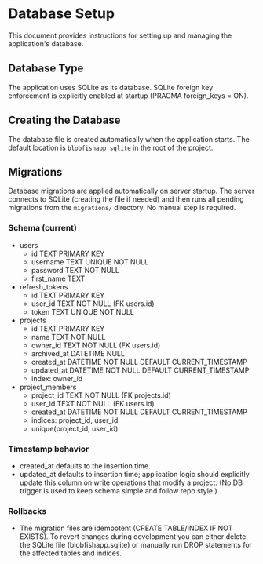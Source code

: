# Database Setup

This document provides instructions for setting up and managing the application's database.

## Database Type

The application uses SQLite as its database. SQLite foreign key enforcement is explicitly enabled at startup (PRAGMA foreign_keys = ON).

## Creating the Database

The database file is created automatically when the application starts. The default location is `blobfishapp.sqlite` in the root of the project.

## Migrations

Database migrations are applied automatically on server startup. The server connects to SQLite (creating the file if needed) and then runs all pending migrations from the `migrations/` directory. No manual step is required.

### Schema (current)
- users
  - id TEXT PRIMARY KEY
  - username TEXT UNIQUE NOT NULL
  - password TEXT NOT NULL
  - first_name TEXT
- refresh_tokens
  - id TEXT PRIMARY KEY
  - user_id TEXT NOT NULL (FK users.id)
  - token TEXT UNIQUE NOT NULL
- projects
  - id TEXT PRIMARY KEY
  - name TEXT NOT NULL
  - owner_id TEXT NOT NULL (FK users.id)
  - archived_at DATETIME NULL
  - created_at DATETIME NOT NULL DEFAULT CURRENT_TIMESTAMP
  - updated_at DATETIME NOT NULL DEFAULT CURRENT_TIMESTAMP
  - index: owner_id
- project_members
  - project_id TEXT NOT NULL (FK projects.id)
  - user_id TEXT NOT NULL (FK users.id)
  - created_at DATETIME NOT NULL DEFAULT CURRENT_TIMESTAMP
  - indices: project_id, user_id
  - unique(project_id, user_id)

### Timestamp behavior
- created_at defaults to the insertion time.
- updated_at defaults to insertion time; application logic should explicitly update this column on write operations that modify a project. (No DB trigger is used to keep schema simple and follow repo style.)

### Rollbacks
- The migration files are idempotent (CREATE TABLE/INDEX IF NOT EXISTS). To revert changes during development you can either delete the SQLite file (blobfishapp.sqlite) or manually run DROP statements for the affected tables and indices.
